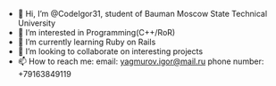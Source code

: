 - 👋 Hi, I’m @CodeIgor31, student of Bauman Moscow State Technical University
- 👀 I’m interested in Programming(C++/RoR)
- 🌱 I’m currently learning Ruby on Rails
- 💞️ I’m looking to collaborate on interesting projects
- 📫 How to reach me:
email: yagmurov.igor@mail.ru
phone number: +79163849119
<!---
CodeIgor31/CodeIgor31 is a ✨ special ✨ repository because its `README.md` (this file) appears on your GitHub profile.
You can click the Preview link to take a look at your changes.
--->
